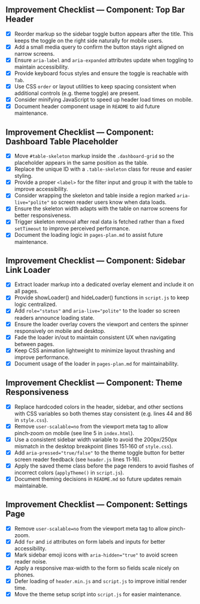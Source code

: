 ## Improvement Checklist — Component: Top Bar Header
- [x] Reorder markup so the sidebar toggle button appears after the title. This keeps the toggle on the right side naturally for mobile users.
- [x] Add a small media query to confirm the button stays right aligned on narrow screens.
- [x] Ensure `aria-label` and `aria-expanded` attributes update when toggling to maintain accessibility.
- [x] Provide keyboard focus styles and ensure the toggle is reachable with `Tab`.
- [x] Use CSS `order` or layout utilities to keep spacing consistent when additional controls (e.g. theme toggle) are present.
- [x] Consider minifying JavaScript to speed up header load times on mobile.
- [x] Document header component usage in `README` to aid future maintenance.

## Improvement Checklist — Component: Dashboard Table Placeholder
- [x] Move `#table-skeleton` markup inside the `.dashboard-grid` so the placeholder appears in the same position as the table.
- [x] Replace the unique ID with a `.table-skeleton` class for reuse and easier styling.
- [x] Provide a proper `<label>` for the filter input and group it with the table to improve accessibility.
- [x] Consider wrapping the skeleton and table inside a region marked `aria-live="polite"` so screen reader users know when data loads.
- [x] Ensure the skeleton width adapts with the table on narrow screens for better responsiveness.
- [x] Trigger skeleton removal after real data is fetched rather than a fixed `setTimeout` to improve perceived performance.
- [x] Document the loading logic in `pages-plan.md` to assist future maintenance.

## Improvement Checklist — Component: Sidebar Link Loader
- [x] Extract loader markup into a dedicated overlay element and include it on all pages.
- [x] Provide showLoader() and hideLoader() functions in `script.js` to keep logic centralized.
- [x] Add `role="status"` and `aria-live="polite"` to the loader so screen readers announce loading state.
- [x] Ensure the loader overlay covers the viewport and centers the spinner responsively on mobile and desktop.
- [x] Fade the loader in/out to maintain consistent UX when navigating between pages.
- [x] Keep CSS animation lightweight to minimize layout thrashing and improve performance.
- [x] Document usage of the loader in `pages-plan.md` for maintainability.

## Improvement Checklist — Component: Theme Responsiveness
- [x] Replace hardcoded colors in the header, sidebar, and other sections with CSS variables so both themes stay consistent (e.g. lines 44 and 86 in `style.css`).
- [x] Remove `user-scalable=no` from the viewport meta tag to allow pinch‑zoom on mobile (see line 5 in `index.html`).
- [x] Use a consistent sidebar width variable to avoid the 200px/250px mismatch in the desktop breakpoint (lines 151‑160 of `style.css`).
- [x] Add `aria-pressed="true/false"` to the theme toggle button for better screen reader feedback (see `header.js` lines 11‑16).
- [x] Apply the saved theme class before the page renders to avoid flashes of incorrect colors (`applyTheme()` in `script.js`).
- [x] Document theming decisions in `README.md` so future updates remain maintainable.

## Improvement Checklist — Component: Settings Page
- [x] Remove `user-scalable=no` from the viewport meta tag to allow pinch-zoom.
- [x] Add `for` and `id` attributes on form labels and inputs for better accessibility.
- [x] Mark sidebar emoji icons with `aria-hidden="true"` to avoid screen reader noise.
- [x] Apply a responsive max-width to the form so fields scale nicely on phones.
- [x] Defer loading of `header.min.js` and `script.js` to improve initial render time.
- [x] Move the theme setup script into `script.js` for easier maintenance.

